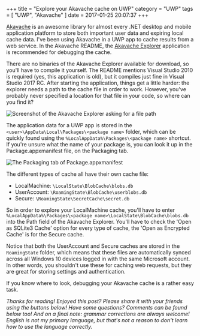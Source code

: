 +++
title = "Explore your Akavache cache on UWP"
category = "UWP"
tags = [ "UWP", "Akavache" ]
date = 2017-01-25 20:07:37
+++


[Akavache](https://github.com/akavache/akavache) is an awesome library for almost every .NET desktop and mobile application platform to store both important user data and expiring local cache data. I've been using Akavache in a UWP app to cache results from a web service. In the Akavache README, the [Akavache Explorer](https://github.com/paulcbetts/AkavacheExplorer) application is recommended for debugging the cache.
<!-- more -->

There are no binaries of the Akavache Explorer available for download, so you'll have to compile it yourself. The README mentions Visual Studio 2010 is required (yes, this application is old), but it compiles just fine in Visual Studio 2017 RC. After starting the application, things get a little harder: the explorer needs a path to the cache file in order to work. However, you've probably never specified a location for that file in your code, so where can you find it?

![Screenshot of the Akavache Explorer asking for a file path](/2017/01/25/explore-your-akavache-cache-on-uwp/akavache_explorer.png "Akavache Explorer asks for a path")

The application data for a UWP app is stored in the `<user>\AppData\Local\Packages\<package name>` folder, which can be quickly found using the `%LocalAppData%\Packages\<package name>` shortcut. If you're unsure what the name of your package is, you can look it up in the Package.appxmanifest file, on the Packaging tab.

![The Packaging tab of Package.appxmanifest](/2017/01/25/explore-your-akavache-cache-on-uwp/package_name.png "The package name can be found in the Package.appxmanifest file")

The different types of cache all have their own cache file:
- LocalMachine: `\LocalState\BlobCache\blobs.db`
- UserAccount: `\RoamingState\BlobCache\userblobs.db`
- Secure: `\RoamingState\SecretCache\secret.db`

So in order to explore your LocalMachine cache, you'll have to enter `%LocalAppData%\Packages\<package name>\LocalState\BlobCache\blobs.db` into the Path field of the Akavache Explorer. You'll have to check the 'Open as SQLite3 Cache' option for every type of cache, the 'Open as Encrypted Cache' is for the Secure cache.

Notice that both the UserAccount and Secure caches are stored in the `RoamingState` folder, which means that these files are automatically synced across all Windows 10 devices logged in with the same Microsoft account. In other words, you shouldn't use these for caching web requests, but they are great for storing settings and authentication.

If you know where to look, debugging your Akavache cache is a rather easy task.

*Thanks for reading! Enjoyed this post? Please share it with your friends using the buttons below! Have some questions? Comments can be found below too! And on a final note: grammar corrections are always welcome! English is not my primary language, but that's not a reason to don't learn how to use the language correctly.*